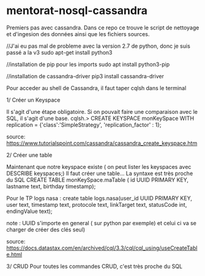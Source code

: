 # mentorat-nosql-cassandra
Premiers pas avec cassandra. Dans ce repo ce trouve le script de nettoyage et d'ingesion des données ainsi que les fichiers sources.

//J'ai eu pas mal de probleme avec la version 2.7 de python, donc je suis passé a la v3
sudo apt-get install python3

//installation de pip pour les imports
sudo apt install python3-pip

//installation de cassandra-driver
pip3 install cassandra-driver


Pour acceder au shell de Cassandra, il faut taper cqlsh dans le terminal


1/ Créer un Keyspace

Il s'agit d'une étape obligatoire. Si on pouvait faire une comparaison avec le SQL, il s'agit d'une base.
cqlsh.> CREATE KEYSPACE monKeySpace
WITH replication = {'class':'SimpleStrategy', 'replication_factor' : 1};

source:
https://www.tutorialspoint.com/cassandra/cassandra_create_keyspace.htm

2/ Créer une table

Maintenant que notre keyspace existe ( on peut lister les keyspaces avec DESCRIBE keyspaces;)
Il faut créer une table...
La syntaxe est très proche du SQL
CREATE TABLE monKeySpace.maTable ( id UUID PRIMARY KEY, lastname text, birthday timestamp);

Pour le TP logs nasa : create table logs.nasa(user_id UUID PRIMARY KEY, user text, timestamp text, protocole text, linkTarget text, statusCode int, endingValue text);

note : UUID s'importe en general ( sur python par exemple) et celui ci va se charger de créer des clés seul)

source:
https://docs.datastax.com/en/archived/cql/3.3/cql/cql_using/useCreateTable.html

3/ CRUD
Pour toutes les commandes CRUD, c'est très proche du SQL
